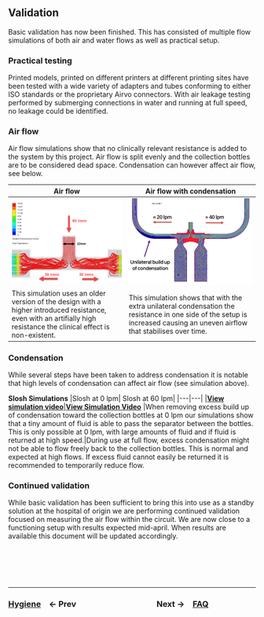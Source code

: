 ## Validation

Basic validation has now been finished. This has consisted of multiple flow simulations of both air and water flows as well as practical setup.

### Practical testing

Printed models, printed on different printers at different printing sites have been tested with a wide variety of adapters and tubes conforming to either ISO standards or the proprietary Airvo connectors. With air leakage testing performed by submerging connections in water and running at full speed, no leakage could be identified.

### Air flow

Air flow simulations show that no clinically relevant resistance is added to the system by this project. Air flow is split evenly and the collection bottles are to be considered dead space.
Condensation can however affect air flow, see below.

| Air flow                                                                                                                                                              | Air flow with condensation                                                                                                                                                  |
| --------------------------------------------------------------------------------------------------------------------------------------------------------------------- | --------------------------------------------------------------------------------------------------------------------------------------------------------------------------- |
| ![Air flow](<../../Validation/Air%20Flow/Air%20Flow%20(OLD%20design).png> 'Air flow simulation')                                                                      | ![Air flow + condensation simulation](../../Validation/Air%20Flow/Air%20Flow%20Condensation.png 'Air flow + condensation simulation')                                       |
| This simulation uses an older version of the design with a higher introduced resistance, even with an artifially high resistance the clinical effect is non-existent. | This simulation shows that with the extra unilateral condensation the resistance in one side of the setup is increased causing an uneven airflow that stabilises over time. |

### Condensation

While several steps have been taken to address condensation it is notable that high levels of condensation can affect air flow (see simulation above).

**Slosh Simulations**
|Slosh at 0 lpm| Slosh at 60 lpm|
|---|---|
|[**View simulation video**](https://github.com/hessius/HFNOsplitter/blob/master/Validation/Slosh/1x%20slosh%200lps-1.mp4?raw=true)|[**View Simulation Video**](https://github.com/hessius/HFNOsplitter/blob/master/Validation/Slosh/2x%20slosh%2060lps-1.mp4?raw=true)
|When removing excess build up of condensation toward the collection bottles at 0 lpm our simulations show that a tiny amount of fluid is able to pass the separator between the bottles. This is only possible at 0 lpm, with large amounts of fluid and if fluid is returned at high speed.|During use at full flow, excess condensation might not be able to flow freely back to the collection bottles. This is normal and expected at high flows. If excess fluid cannot easily be returned it is recommended to temporarily reduce flow.

### Continued validation

While basic validation has been sufficient to bring this into use as a standby solution at the hospital of origin we are performing continued validation focused on measuring the air flow within the circuit. We are now close to a functioning setup with results expected mid-april. When results are available this document will be updated accordingly.

<br /><br /><br /><br />

---

### [**Hygiene**](06%20Hygiene.md)&emsp;← Prev&emsp;&emsp;&emsp;&emsp;&emsp;&emsp;&emsp;&emsp;&emsp;&emsp;Next →&emsp;[**FAQ**](07%20FAQ.md)
